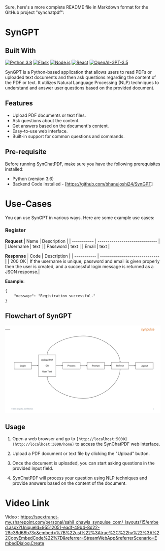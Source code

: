 Sure, here's a more complete README file in Markdown format for the GitHub project "synchatpdf":

# SynGPT

## Built With

[![Python 3.8](https://img.shields.io/badge/python-3.6-blue.svg)](https://www.python.org/downloads/release/python-360/)
[![Flask](https://img.shields.io/badge/flask-2.3.2-orange.svg)](https://flask.palletsprojects.com/en/2.1.x/)
[![Node.js](https://img.shields.io/badge/node.js-18.17.1-green.svg)](https://nodejs.org/)
[![React](https://img.shields.io/badge/react-18.2.0-red.svg)](https://reactjs.org/)
[![OpenAI-GPT-3.5](https://img.shields.io/badge/openAI-0.27.8-yellow.svg)](https://openai.com/)

SynGPT is a Python-based application that allows users to read PDFs or uploaded text documents and then ask questions regarding the content of the PDF or text. It utilizes Natural Language Processing (NLP) techniques to understand and answer user questions based on the provided document.

## Features

- Upload PDF documents or text files.
- Ask questions about the content.
- Get answers based on the document's content.
- Easy-to-use web interface.
- Built-in support for common questions and commands.

## Pre-requisite
Before running SynChatPDF, make sure you have the following prerequisites installed:

- Python (version 3.6)
- Backend Code Installed - [https://github.com/bhanujoshi24/SynGPT]

# Use-Cases
You can use SynGPT in various ways. Here are some example use cases:

### Register

**Request**
| Name        | Description                    |
| ----------- | ------------------------------ |
| Username      | text         |
| Password      | text         |
| Email      | text         |

**Response**
| Code        | Description                    |
| ----------- | ------------------------------ |
| 200 OK | If the username is unique, password and email is given properly then the user is created, and a successful login message is returned as a JSON response.|

**Example:** 
```shell
{
    "message": "Registration successful."
}
```
## Flowchart of SynGPT
![Flowchart](https://github.com/SahilKchawla/syn2/blob/main/Readme%20syn2.png)

## Usage

1. Open a web browser and go to `[http://localhost:5000](http://localhost:3000/home)` to access the SynChatPDF web interface.

2. Upload a PDF document or text file by clicking the "Upload" button.

3. Once the document is uploaded, you can start asking questions in the provided input field.

4. SynChatPDF will process your question using NLP techniques and provide answers based on the content of the document.

# Video Link
Video : https://spextranet-my.sharepoint.com/personal/sahil_chawla_synpulse_com/_layouts/15/embed.aspx?UniqueId=95512051-eadf-49b4-8d22-28c38d68b73c&embed=%7B%22ust%22%3Atrue%2C%22hv%22%3A%22CopyEmbedCode%22%7D&referrer=StreamWebApp&referrerScenario=EmbedDialog.Create
